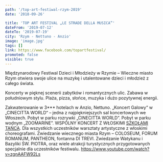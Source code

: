 ```yaml
---
path: '/top-art-festiwal-rzym-2019'
date: '2018-09-26'

title: 'TOP ART FESTIVAL „LE STRADE DELLA MUSICA”'
dateFrom: '2019-07-12'
dateTo: '2019-07-19'
city: 'Rzym - Nettuno - Anzio'
image: 'image.jpg'
tags: []
link: https://www.facebook.com/topartfestival/
promoted: false
visible: true
---
```

Międzynarodowy Festiwal Dzieci i Młodzieży w Rzymie – Wieczne miasto Rzym otwiera swoje ulice na muzykę i utalentowane dzieci i młodzież z całego świata.

Koncerty w pięknej scenerii zabytków i romantycznych ulic. 
Zabawa w południowym stylu.
Plaża, pizza, słońce, muzyka i dużo pozytywnej energii.
 
Zakwaterowanie w 3*** hotelach w Anzio, Nettuno. 
„Koncert Galowy“ w „CINECITTA WORLD“ – jedna z najpiękniejszych sal koncertowych we Włoszech. 
Pobyt w parku rozrywki „CINECITTA WORLD”. Pobyt w parku wodnym „ZOOMARINE”. WSPÓLNY KONCERT Z 
WŁOSKIMI [SZKOŁAMI TAŃCA](http://tanecznykalendarz.pl/magia-tanca-ostrow-2019). Dla wszystkich uczestników warsztaty artystyczne z włoskimi 
choreografami. Zwiedzanie wiecznego miasta Rzym – COLOSEUM, FORUM ROMANUM, PANTHEON, fontanna DI TREVI. Zwiedzanie Watykanu i Bazyliki ŚW. PIOTRA, oraz wiele atrakcji turystycznych przygotowanych specjalnie dla uczestników festiwalu.
https://www.youtube.com/watch?v=zgnAAFW92Ls